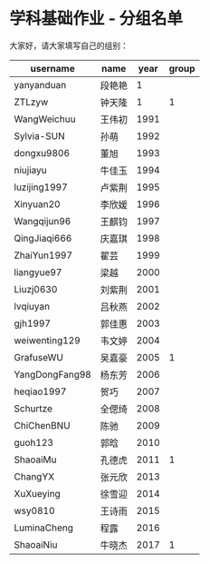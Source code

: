 # 学科基础作业 - 分组名单

大家好，请大家填写自己的组别：

| username       | name | year | group |
| -------------- | ---- | ---- | ----- |
| yanyanduan     | 段艳艳  | 1    |       |
| ZTLzyw         | 钟天隆  | 1    |    1  |
| WangWeichuu    | 王伟初  | 1991 |       |
| Sylvia-SUN     | 孙萌   | 1992 |       |
| dongxu9806     | 董旭   | 1993 |       |
| niujiayu       | 牛佳玉  | 1994 |       |
| luzijing1997   | 卢紫荆  | 1995 |       |
| Xinyuan20      | 李欣媛  | 1996 |       |
| Wangqijun96    | 王麒钧  | 1997 |       |
| QingJiaqi666   | 庆嘉琪  | 1998 |       |
| ZhaiYun1997    | 翟芸   | 1999 |       |
| liangyue97     | 梁越   | 2000 |       |
| Liuzj0630      | 刘紫荆  | 2001 |       |
| lvqiuyan       | 吕秋燕  | 2002 |       |
| gjh1997        | 郭佳惠  | 2003 |       |
| weiwenting129  | 韦文婷  | 2004 |       |
| GrafuseWU      | 吴嘉豪  | 2005 |   1   |
| YangDongFang98 | 杨东芳  | 2006 |       |
| heqiao1997     | 贺巧   | 2007 |       |
| Schurtze       | 全偲绮  | 2008 |       |
| ChiChenBNU     | 陈驰   | 2009 |       |
| guoh123        | 郭晗   | 2010 |       |
| ShaoaiMu       | 孔德虎  | 2011 |    1  |
| ChangYX        | 张元欣  | 2013 |       |
| XuXueying      | 徐雪迎  | 2014 |       |
| wsy0810        | 王诗雨  | 2015 |       |
| LuminaCheng    | 程露   | 2016 |       |
| ShaoaiNiu      | 牛晓杰  | 2017 |   1   |
